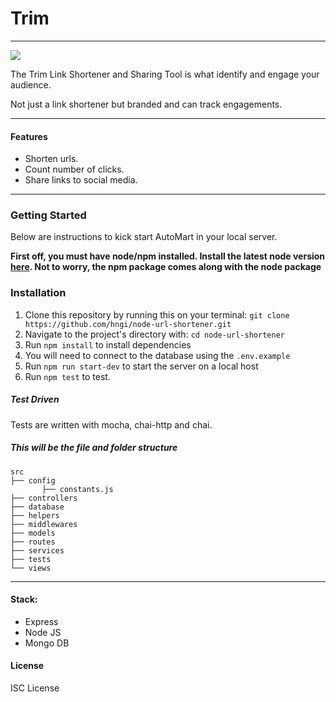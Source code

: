 # Trim
<hr>

<img src='https://res.cloudinary.com/gabicle/image/upload/v1570616642/ion-cut-outline_qg8jga.png'>


The Trim Link Shortener and Sharing Tool is what identify and engage your audience.

Not just a link shortener but branded and can track engagements.

<hr/>

#### Features
- Shorten urls.
- Count number of clicks.
- Share links to social media. 

<hr/>

### Getting Started
 Below are instructions to kick start AutoMart in your local server.


 **First off, you must have node/npm installed. Install the latest node version [here](https://nodejs.org/en/download/). Not to worry, the npm package comes along with the node package**

 ### Installation
 

 1. Clone this repository by running this on your terminal: `git clone https://github.com/hngi/node-url-shortener.git`
 2. Navigate to the project's directory with: `cd node-url-shortener`
 3. Run `npm install` to install dependencies
 4. You will need to connect to the database using the `.env.example`
 5. Run  `npm run start-dev` to start the server on a local host
 6. Run `npm test` to test.
 
##### Test Driven
Tests are written with mocha, chai-http and chai.

##### This will be the file and folder structure

    src
    ├── config
           ├── constants.js  
    ├── controllers  
    ├── database
    ├── helpers  
    ├── middlewares 
    ├── models 
    ├── routes   
    ├── services  
    ├── tests  
    └── views                     
<hr/>

#### Stack:
* Express
* Node JS
* Mongo DB


#### License

ISC License


